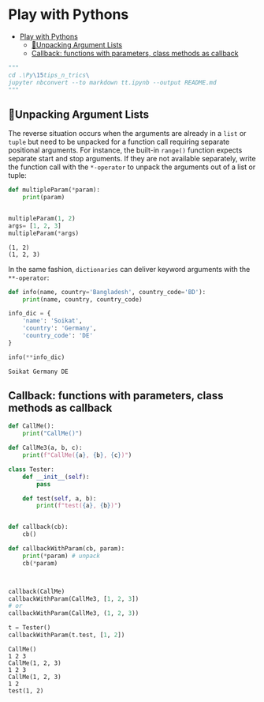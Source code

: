 # Play with Pythons

- [Play with Pythons](#play-with-pythons)
  - [🚀Unpacking Argument Lists](#unpacking-argument-lists)
  - [Callback: functions with parameters, class methods as callback](#callback-functions-with-parameters-class-methods-as-callback)


```python
"""
cd .\Py\15tips_n_trics\
jupyter nbconvert --to markdown tt.ipynb --output README.md
"""

```

## 🚀Unpacking Argument Lists

The reverse situation occurs when the arguments are already in a `list` or `tuple` but need to be unpacked for a function call requiring separate positional arguments. For instance, the built-in `range()` function expects separate start and stop arguments. If they are not available separately, write the function call with the `*-operator` to unpack the arguments out of a list or tuple:




```python
def multipleParam(*param):
	print(param)


multipleParam(1, 2)
args= [1, 2, 3]
multipleParam(*args)

```

    (1, 2)
    (1, 2, 3)


In the same fashion, `dictionaries` can deliver keyword arguments with the `**-operator`:




```python
def info(name, country='Bangladesh', country_code='BD'):
	print(name, country, country_code)

info_dic = {
	'name': 'Soikat',
	'country': 'Germany',
	'country_code': 'DE'
}

info(**info_dic)
```

    Soikat Germany DE


## Callback: functions with parameters, class methods as callback


```python
def CallMe():
    print("CallMe()")

def CallMe3(a, b, c):
    print(f"CallMe({a}, {b}, {c})")

class Tester:
    def __init__(self):
        pass

    def test(self, a, b):
        print(f"test({a}, {b})")


def callback(cb):
    cb()

def callbackWithParam(cb, param):
    print(*param) # unpack
    cb(*param)



callback(CallMe)
callbackWithParam(CallMe3, [1, 2, 3])
# or
callbackWithParam(CallMe3, (1, 2, 3))

t = Tester()
callbackWithParam(t.test, [1, 2])

```

    CallMe()
    1 2 3
    CallMe(1, 2, 3)
    1 2 3
    CallMe(1, 2, 3)
    1 2
    test(1, 2)

